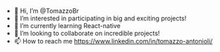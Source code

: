 - 👋 Hi, I’m @TomazzoBr
- 👀 I’m interested in participating in big and exciting projects!
- 🌱 I’m currently learning React-native
- 💞️ I’m looking to collaborate on incredible projects!
- 📫 How to reach me https://www.linkedin.com/in/tomazzo-antonioli/

<!---
TomazzoBr/TomazzoBr is a ✨ special ✨ repository because its `README.md` (this file) appears on your GitHub profile.
You can click the Preview link to take a look at your changes.
--->
